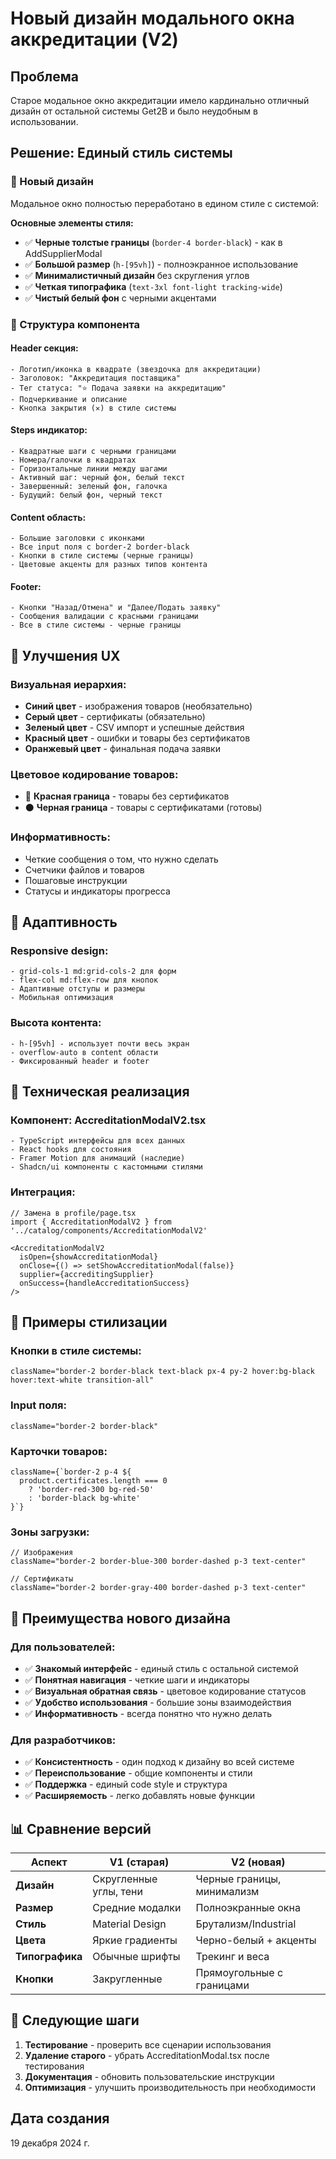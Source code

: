 # Новый дизайн модального окна аккредитации (V2)

## Проблема
Старое модальное окно аккредитации имело кардинально отличный дизайн от остальной системы Get2B и было неудобным в использовании.

## Решение: Единый стиль системы

### 🎨 Новый дизайн
Модальное окно полностью переработано в едином стиле с системой:

**Основные элементы стиля:**
- ✅ **Черные толстые границы** (`border-4 border-black`) - как в AddSupplierModal
- ✅ **Большой размер** (`h-[95vh]`) - полноэкранное использование
- ✅ **Минималистичный дизайн** без скругления углов
- ✅ **Четкая типографика** (`text-3xl font-light tracking-wide`)
- ✅ **Чистый белый фон** с черными акцентами

### 📐 Структура компонента

#### Header секция:
```tsx
- Логотип/иконка в квадрате (звездочка для аккредитации)
- Заголовок: "Аккредитация поставщика"  
- Тег статуса: "⭐ Подача заявки на аккредитацию"
- Подчеркивание и описание
- Кнопка закрытия (✕) в стиле системы
```

#### Steps индикатор:
```tsx
- Квадратные шаги с черными границами
- Номера/галочки в квадратах
- Горизонтальные линии между шагами
- Активный шаг: черный фон, белый текст
- Завершенный: зеленый фон, галочка
- Будущий: белый фон, черный текст
```

#### Content область:
```tsx
- Большие заголовки с иконками
- Все input поля с border-2 border-black
- Кнопки в стиле системы (черные границы)
- Цветовые акценты для разных типов контента
```

#### Footer:
```tsx
- Кнопки "Назад/Отмена" и "Далее/Подать заявку"
- Сообщения валидации с красными границами
- Все в стиле системы - черные границы
```

## 🎯 Улучшения UX

### Визуальная иерархия:
- **Синий цвет** - изображения товаров (необязательно)
- **Серый цвет** - сертификаты (обязательно)  
- **Зеленый цвет** - CSV импорт и успешные действия
- **Красный цвет** - ошибки и товары без сертификатов
- **Оранжевый цвет** - финальная подача заявки

### Цветовое кодирование товаров:
- 🔴 **Красная граница** - товары без сертификатов
- ⚫ **Черная граница** - товары с сертификатами (готовы)

### Информативность:
- Четкие сообщения о том, что нужно сделать
- Счетчики файлов и товаров
- Пошаговые инструкции
- Статусы и индикаторы прогресса

## 📱 Адаптивность

### Responsive design:
```tsx
- grid-cols-1 md:grid-cols-2 для форм
- flex-col md:flex-row для кнопок
- Адаптивные отступы и размеры
- Мобильная оптимизация
```

### Высота контента:
```tsx
- h-[95vh] - использует почти весь экран
- overflow-auto в content области
- Фиксированный header и footer
```

## 🔧 Техническая реализация

### Компонент: AccreditationModalV2.tsx
```tsx
- TypeScript интерфейсы для всех данных
- React hooks для состояния
- Framer Motion для анимаций (наследие)
- Shadcn/ui компоненты с кастомными стилями
```

### Интеграция:
```tsx
// Замена в profile/page.tsx
import { AccreditationModalV2 } from '../catalog/components/AccreditationModalV2'

<AccreditationModalV2
  isOpen={showAccreditationModal}
  onClose={() => setShowAccreditationModal(false)}
  supplier={accreditingSupplier}
  onSuccess={handleAccreditationSuccess}
/>
```

## 🎨 Примеры стилизации

### Кнопки в стиле системы:
```tsx
className="border-2 border-black text-black px-4 py-2 hover:bg-black hover:text-white transition-all"
```

### Input поля:
```tsx
className="border-2 border-black"
```

### Карточки товаров:
```tsx
className={`border-2 p-4 ${
  product.certificates.length === 0 
    ? 'border-red-300 bg-red-50' 
    : 'border-black bg-white'
}`}
```

### Зоны загрузки:
```tsx
// Изображения
className="border-2 border-blue-300 border-dashed p-3 text-center"

// Сертификаты  
className="border-2 border-gray-400 border-dashed p-3 text-center"
```

## 🚀 Преимущества нового дизайна

### Для пользователей:
- ✅ **Знакомый интерфейс** - единый стиль с остальной системой
- ✅ **Понятная навигация** - четкие шаги и индикаторы
- ✅ **Визуальная обратная связь** - цветовое кодирование статусов
- ✅ **Удобство использования** - большие зоны взаимодействия
- ✅ **Информативность** - всегда понятно что нужно делать

### Для разработчиков:
- ✅ **Консистентность** - один подход к дизайну во всей системе
- ✅ **Переиспользование** - общие компоненты и стили
- ✅ **Поддержка** - единый code style и структура
- ✅ **Расширяемость** - легко добавлять новые функции

## 📊 Сравнение версий

| Аспект | V1 (старая) | V2 (новая) |
|--------|-------------|------------|
| **Дизайн** | Скругленные углы, тени | Черные границы, минимализм |
| **Размер** | Средние модалки | Полноэкранные окна |
| **Стиль** | Material Design | Брутализм/Industrial |
| **Цвета** | Яркие градиенты | Черно-белый + акценты |
| **Типографика** | Обычные шрифты | Трекинг и веса |
| **Кнопки** | Закругленные | Прямоугольные с границами |

## 🎯 Следующие шаги

1. **Тестирование** - проверить все сценарии использования
2. **Удаление старого** - убрать AccreditationModal.tsx после тестирования  
3. **Документация** - обновить пользовательские инструкции
4. **Оптимизация** - улучшить производительность при необходимости

## Дата создания
19 декабря 2024 г. 